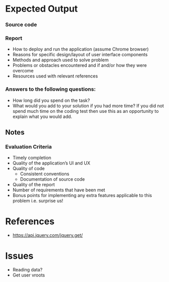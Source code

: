 # Expected Output

### Source code

### Report

- How to deploy and run the application (assume Chrome browser)
- Reasons for specific design/layout of user interface components
- Methods and approach used to solve problem
- Problems or obstacles encountered and if and/or how they were overcome
- Resources used with relevant references

### Answers to the following questions:

- How long did you spend on the task?
- What would you add to your solution if you had more time? If you did not spend much time on the coding test then use this as an opportunity to explain what you would add.

## Notes
### Evaluation Criteria

- Timely completion
- Quality of the application’s UI and UX
- Quality of code
    - Consistent conventions
    - Documentation of source code
- Quality of the report
- Number of requirements that have been met
- Bonus points for implementing any extra features applicable to this problem i.e. surprise us!

# References
- https://api.jquery.com/jquery.get/

# Issues
- Reading data?
- Get user vroots
